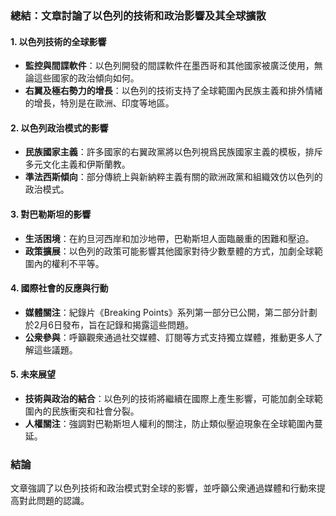 ### 總結：文章討論了以色列的技術和政治影響及其全球擴散

#### 1. **以色列技術的全球影響**
   - **監控與間諜軟件**：以色列開發的間諜軟件在墨西哥和其他國家被廣泛使用，無論這些國家的政治傾向如何。
   - **右翼及極右勢力的增長**：以色列的技術支持了全球範圍內民族主義和排外情緒的增長，特別是在歐洲、印度等地區。

#### 2. **以色列政治模式的影響**
   - **民族國家主義**：許多國家的右翼政黨將以色列視爲民族國家主義的模板，排斥多元文化主義和伊斯蘭教。
   - **準法西斯傾向**：部分傳統上與新納粹主義有關的歐洲政黨和組織效仿以色列的政治模式。

#### 3. **對巴勒斯坦的影響**
   - **生活困境**：在約旦河西岸和加沙地帶，巴勒斯坦人面臨嚴重的困難和壓迫。
   - **政策擴展**：以色列的政策可能影響其他國家對待少數羣體的方式，加劇全球範圍內的權利不平等。

#### 4. **國際社會的反應與行動**
   - **媒體關注**：紀錄片《Breaking Points》系列第一部分已公開，第二部分計劃於2月6日發布，旨在記錄和揭露這些問題。
   - **公衆參與**：呼籲觀衆通過社交媒體、訂閱等方式支持獨立媒體，推動更多人了解這些議題。

#### 5. **未來展望**
   - **技術與政治的結合**：以色列的技術將繼續在國際上產生影響，可能加劇全球範圍內的民族衝突和社會分裂。
   - **人權關注**：強調對巴勒斯坦人權利的關注，防止類似壓迫現象在全球範圍內蔓延。

### 結論
文章強調了以色列技術和政治模式對全球的影響，並呼籲公衆通過媒體和行動來提高對此問題的認識。